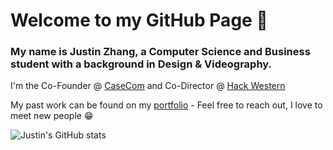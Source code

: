 # Welcome to my GitHub Page 👋

### My name is Justin Zhang, a Computer Science and Business student with a background in Design & Videography. 
I'm the Co-Founder @ [CaseCom](https://casecom.app) and Co-Director @ [Hack Western](https://hackwestern.com)

My past work can be found on my [portfolio](https://justinzhang.ca/) - Feel free to reach out, I love to meet new people 😁

![Justin's GitHub stats](https://github-readme-stats.vercel.app/api?username=justinnzhang&count_private=true&theme=onedark)

